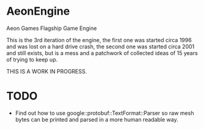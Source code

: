 # AeonEngine
Aeon Games Flagship Game Engine

This is the 3rd iteration of the engine, the first one was started circa 1996 and was lost on a hard drive crash, the second one was started circa 2001 and still exists, but is a mess and a patchwork of collected ideas of 15 years of trying to keep up.

THIS IS A WORK IN PROGRESS.

TODO
====

- Find out how to use google::protobuf::TextFormat::Parser so raw mesh bytes can be printed and parsed in a more human readable way.